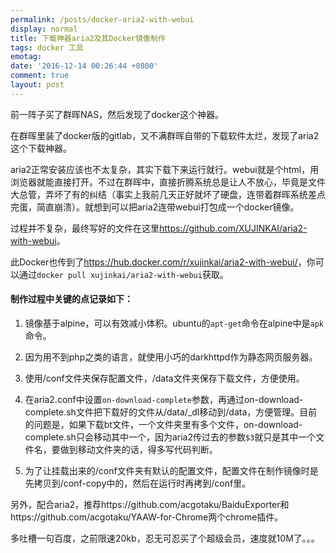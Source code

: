 ```yaml
---
permalink: /posts/docker-aria2-with-webui
display: normal
title: 下载神器aria2及其Docker镜像制作
tags: docker 工具
emotag: 
date: '2016-12-14 00:26:44 +0800'
comment: true
layout: post
---
```

前一阵子买了群晖NAS，然后发现了docker这个神器。

在群晖里装了docker版的gitlab，又不满群晖自带的下载软件太烂，发现了aria2这个下载神器。

aria2正常安装应该也不太复杂，其实下载下来运行就行。webui就是个html，用浏览器就能直接打开。不过在群晖中，直接折腾系统总是让人不放心，毕竟是文件大总管，弄坏了有的纠结（事实上我前几天正好就坏了硬盘，连带着群晖系统差点完蛋，简直崩溃）。就想到可以把aria2连带webui打包成一个docker镜像。
<!--more-->

过程并不复杂，最终写好的文件在这里<a href="https://github.com/XUJINKAI/aria2-with-webui" target="_blank">https://github.com/XUJINKAI/aria2-with-webui</a>。

此Docker也传到了<a href="https://hub.docker.com/r/xujinkai/aria2-with-webui/" target="_blank">https://hub.docker.com/r/xujinkai/aria2-with-webui/</a>，你可以通过`docker pull xujinkai/aria2-with-webui`获取。

#### 制作过程中关键的点记录如下：

1. 镜像基于alpine，可以有效减小体积。ubuntu的`apt-get`命令在alpine中是`apk`命令。

2. 因为用不到php之类的语言，就使用小巧的darkhttpd作为静态网页服务器。

3. 使用/conf文件夹保存配置文件，/data文件夹保存下载文件，方便使用。

4. 在aria2.conf中设置`on-download-complete`参数，再通过on-download-complete.sh文件把下载好的文件从/data/_dl移动到/data，方便管理。目前的问题是，如果下载bt文件，一个文件夹里有多个文件，on-download-complete.sh只会移动其中一个，因为aria2传过去的参数`$3`就只是其中一个文件名，要做到移动文件夹的话，得多写代码判断。

5. 为了让挂载出来的/conf文件夹有默认的配置文件，配置文件在制作镜像时是先拷贝到/conf-copy中的，然后在运行时再拷到/conf里。

另外，配合aria2，推荐https://github.com/acgotaku/BaiduExporter和https://github.com/acgotaku/YAAW-for-Chrome两个chrome插件。

多吐槽一句百度，之前限速20kb，忍无可忍买了个超级会员，速度就10M了。。。
